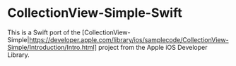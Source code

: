 CollectionView-Simple-Swift
===

This is a Swift port of the [CollectionView-Simple|https://developer.apple.com/library/ios/samplecode/CollectionView-Simple/Introduction/Intro.html] project from the Apple iOS Developer Library.

